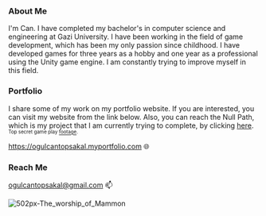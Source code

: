### About Me
I'm Can. I have completed my bachelor's in computer science and engineering at Gazi University. I have been working in the field of game development, which has been my only passion since childhood. I have developed games for three years as a hobby and one year as a professional using the Unity game engine. I am constantly trying to improve myself in this field.

### Portfolio
I share some of my work on my portfolio website. If you are interested, you can visit my website from the link below. Also, you can reach the Null Path, which is my project that I am currently trying to complete, by clicking [here](https://ogulcantopsakal.myportfolio.com/null-path). <sub><sup>Top secret game play [footage](https://www.youtube.com/watch?v=S6KS39BDfsQ).</sup></sub>

https://ogulcantopsakal.myportfolio.com 🌐

### Reach Me
ogulcantopsakal@gmail.com :mailbox:

![502px-The_worship_of_Mammon](https://user-images.githubusercontent.com/36813238/130360540-6f8dd57e-5eb9-46ef-9449-2afee2c43b99.jpg)


